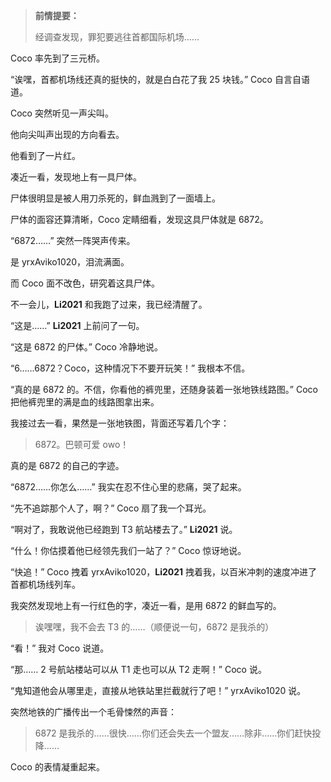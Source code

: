 > **前情提要：**
>
> 经调查发现，罪犯要逃往首都国际机场……

Coco 率先到了三元桥。

“诶嘿，首都机场线还真的挺快的，就是白白花了我 25 块钱。” Coco 自言自语道。

Coco 突然听见一声尖叫。

他向尖叫声出现的方向看去。

他看到了一片红。

凑近一看，发现地上有一具尸体。

尸体很明显是被人用刀杀死的，鲜血溅到了一面墙上。

尸体的面容还算清晰，Coco 定睛细看，发现这具尸体就是 6872。

“6872……” 突然一阵哭声传来。

是 yrxAviko1020，泪流满面。

而 Coco 面不改色，研究着这具尸体。

不一会儿，__Li2021__ 和我跑了过来，我已经清醒了。

“这是……” __Li2021__ 上前问了一句。

“这是 6872 的尸体。” Coco 冷静地说。

“6……6872？Coco，这种情况下不要开玩笑！” 我根本不信。

“真的是 6872 的。不信，你看他的裤兜里，还随身装着一张地铁线路图。” Coco 把他裤兜里的满是血的线路图拿出来。

我接过去一看，果然是一张地铁图，背面还写着几个字：

> 6872。巴顿可爱 owo！

真的是 6872 的自己的字迹。

“6872……你怎么……” 我实在忍不住心里的悲痛，哭了起来。

“先不追踪那个人了，啊？” Coco 扇了我一个耳光。

“啊对了，我敢说他已经跑到 T3 航站楼去了。” __Li2021__ 说。

“什么！你估摸着他已经领先我们一站了？” Coco 惊讶地说。

“快追！” Coco 拽着 yrxAviko1020，__Li2021__ 拽着我，以百米冲刺的速度冲进了首都机场线列车。

我突然发现地上有一行红色的字，凑近一看，是用 6872 的鲜血写的。

> 诶嘿嘿，我不会去 T3 的……（顺便说一句，6872 是我杀的）

“看！” 我对 Coco 说道。

“那…… 2 号航站楼站可以从 T1 走也可以从 T2 走啊！” Coco 说。

“鬼知道他会从哪里走，直接从地铁站里拦截就行了吧！” yrxAviko1020 说。

突然地铁的广播传出一个毛骨悚然的声音：

> 6872 是我杀的……很快……你们还会失去一个盟友……除非……你们赶快投降……

Coco 的表情凝重起来。